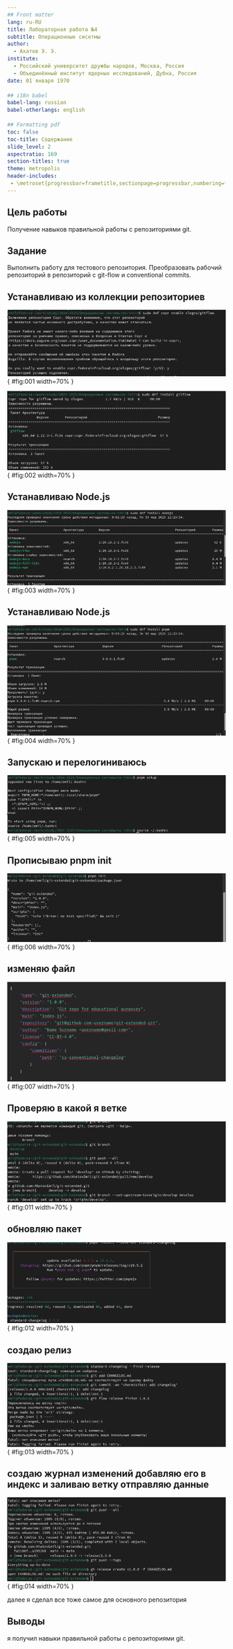 ```yaml
---
## Front matter
lang: ru-RU
title: Лабораторная работа №4
subtitle: Операционные сисетмы
author:
  - Ахатов Э. Э.
institute:
  - Российский университет дружбы народов, Москва, Россия
  - Объединённый институт ядерных исследований, Дубна, Россия
date: 01 января 1970

## i18n babel
babel-lang: russian
babel-otherlangs: english

## Formatting pdf
toc: false
toc-title: Содержание
slide_level: 2
aspectratio: 169
section-titles: true
theme: metropolis
header-includes:
 - \metroset{progressbar=frametitle,sectionpage=progressbar,numbering=fraction}
---
```


## Цель работы

Получение навыков правильной работы с репозиториями git.

## Задание

Выполнить работу для тестового репозитория.
Преобразовать рабочий репозиторий в репозиторий с git-flow и conventional commits.

## Устанавливаю из коллекции репозиториев

![Установка](image/1.png){ #fig:001 width=70% }

![Установка](image/2.png){ #fig:002 width=70% }

## Устанавливаю Node.js

![Установка](image/3.png){ #fig:003 width=70% }

## Устанавливаю Node.js

![Установка](image/4.png){ #fig:004 width=70% }

## Запускаю и перелогиниваюсь

![Запуск](image/5.png){ #fig:005 width=70% }

## Прописываю pnpm init

![конфигурация](image/6.png){ #fig:006 width=70% }

## изменяю файл

![Изменение файла](image/7.png){ #fig:007 width=70% }

## Проверяю в какой я ветке

![проверка ветки](image/11.png){ #fig:011 width=70% }

## обновляю пакет

![обновление](image/12.png){ #fig:012 width=70% }

## создаю релиз

![создание релиза](image/13.png){ #fig:013 width=70% }

## создаю журнал изменений добавляю его в индекс и заливаю ветку отправляю данные

![отправка](image/14.png){ #fig:014 width=70% }

далее я сделал все тоже самое для основного репозитория

## Выводы

я получил навыки правильной работы с репозиториями git.




